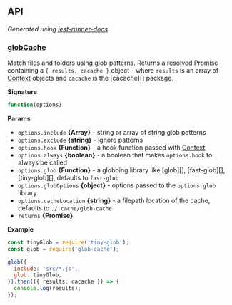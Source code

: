 <!-- docks-start -->

## API

_Generated using [jest-runner-docs](https://npmjs.com/package/jest-runner-docs)._

### [globCache](./src/index.js#L50)

Match files and folders using glob patterns. Returns a resolved Promise containing
a `{ results, cacache }` object - where `results` is an array of [Context](#context) objects
and `cacache` is the [cacache][] package.

**Signature**

```ts
function(options)
```

**Params**

- `options.include` **{Array<string>}** - string or array of string glob patterns
- `options.exclude` **{string}** - ignore patterns
- `options.hook` **{Function}** - a hook function passed with [Context](#context)
- `options.always` **{boolean}** - a boolean that makes `options.hook` to always be called
- `options.glob` **{Function}** - a globbing library like [glob][], [fast-glob][], [tiny-glob][], defaults to `fast-glob`
- `options.globOptions` **{object}** - options passed to the `options.glob` library
- `options.cacheLocation` **{string}** - a filepath location of the cache, defaults to `./.cache/glob-cache`
- `returns` **{Promise}**

**Example**

```js
const tinyGlob = require('tiny-glob');
const glob = require('glob-cache');

glob({
  include: 'src/*.js',
  glob: tinyGlob,
}).then(({ results, cacache }) => {
  console.log(results);
});
```

<!-- docks-end -->
